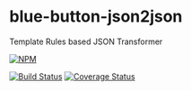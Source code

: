 blue-button-json2json
=====================

Template Rules based JSON Transformer 

[![NPM](https://nodei.co/npm/blue-button-json2json.png)](https://nodei.co/npm/blue-button-json2json/)

[![Build Status](https://travis-ci.org/amida-tech/blue-button-json2json.svg)](https://travis-ci.org/amida-tech/blue-button-json2json)
[![Coverage Status](https://coveralls.io/repos/amida-tech/blue-button-json2json/badge.png)](https://coveralls.io/r/amida-tech/blue-button-json2json)
